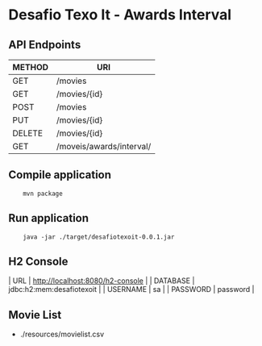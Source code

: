 # Desafio Texo It - Awards Interval
## API Endpoints
| METHOD | URI |
| ------ | ------------------ |
| GET | /movies |
| GET | /movies/{id} |
| POST | /movies |
| PUT | /movies/{id} |
| DELETE | /movies/{id} |
| GET | /moveis/awards/interval/ |

## Compile application

```
	mvn package
```

## Run application

```
	java -jar ./target/desafiotexoit-0.0.1.jar
```

## H2 Console

| URL | [http://localhost:8080/h2-console](http://localhost:8080/h2-console) |
| DATABASE | jdbc:h2:mem:desafiotexoit |
| USERNAME | sa |
| PASSWORD | password |

## Movie List
- ./resources/movielist.csv 


